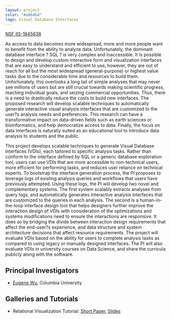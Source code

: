 ```yaml
---
layout: project
color: "#a864bd"
logo: Visual Database Interfaces
---
```


<div class="callout">
  <a href="https://www.nsf.gov/awardsearch/showAward?AWD_ID=1845638&HistoricalAwards=false">NSF IIS-1845638</a>
</div>

As access to data becomes more widespread, more and more people want to benefit from the ability to analyze data. Unfortunately, the dominant database interface ? SQL ? is very complex and inaccessible. It is possible to design and develop custom interactive form and visualization interfaces that are easy to understand and efficient to use, however, they are out of reach for all but the most widespread (general-purpose) or highest value tasks due to the considerable time and resources to build them. Unfortunately, this overlooks a long tail of simple analyses that may never see millions of users but are still crucial towards making scientific progress, reaching individual goals, and seizing commercial opportunities. Thus, there is a need to drastically reduce the costs to build new interfaces. The proposed research will develop scalable techniques to automatically generate interactive visual analysis interfaces that are customized to the user?s analysis needs and preferences. This research can have a transformative impact on data-driven fields such as earth sciences or bioinformatics, and help democratize access to data. Finally, the focus on data interfaces is naturally suited as an educational tool to introduce data analysis to students and the public.

This project develops scalable techniques to generate Visual Database Interfaces (VDIs), each tailored to specific analysis tasks. Rather than conform to the interface defined by SQL or a generic database exploration tool, users can use VDIs that are more accessible to non-technical users, more efficient for performing tasks, and reduces user reliance on technical experts. To bootstrap the interface generation process, the PI proposes to leverage logs of existing analysis queries and workflows that users have previously attempted. Using these logs, the PI will develop two novel and complementary systems. The first system scalably extracts analyses from query logs, and automatically generates interactive analysis interfaces that are customized to the queries in each analysis. The second is a human-in-the-loop interface design tool that helps designers further improve the interaction design of VDIs with consideration of the optimizations and systems modifications need to ensure the interactions are responsive. It does so by bridging the divide between interaction design requirements that affect the end-user?s experience, and data structure and system architecture decisions that affect resource requirements. The project will evaluate VDIs based on the ability for users to complete analysis tasks as compared to using legacy or manually designed interfaces. The PI will also evaluate VDIs in university courses on Data Science, and share the curricula publicly along with the software.



## Principal Investigators

* [Eugene Wu](https://www.eugenewu.net), Columbia University 

<!--
## Open Source Software
-->

## Galleries and Tutorials

* Relational Visualization Tutorial: [Short Paper](./files/tutorial-vis-sigmod19.pdf), [Slides](#)
